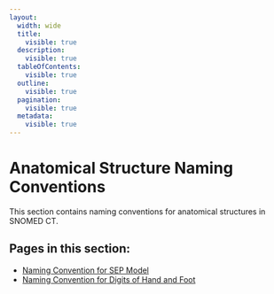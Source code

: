 ```yaml
---
layout:
  width: wide
  title:
    visible: true
  description:
    visible: true
  tableOfContents:
    visible: true
  outline:
    visible: true
  pagination:
    visible: true
  metadata:
    visible: true
---
```


# Anatomical Structure Naming Conventions

This section contains naming conventions for anatomical structures in SNOMED CT.

## Pages in this section:

- [Naming Convention for SEP Model](naming-convention-for-sep-model.md)
- [Naming Convention for Digits of Hand and Foot](naming-convention-for-digits-of-hand-and-foot.md)
